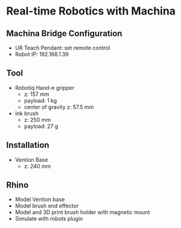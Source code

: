 # Real-time Robotics with Machina

## Machina Bridge Configuration
* UR Teach Pendant: set remote control
* Robot IP: 192.168.1.39

## Tool
* Robotiq Hand-e gripper
    * z: 157 mm
    * payload: 1 kg
    * center of gravity z: 57.5 mm
* Ink brush
    * z: 250 mm
    * payload: 27 g

## Installation
* Vention Base
    * z: 240 mm

## Rhino
* Model Vention base
* Model brush end effector
* Model and 3D print brush holder with magnetic mount
* Simulate with robots plugin

